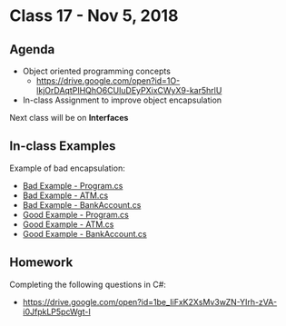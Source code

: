 # Class 17 - Nov 5, 2018

## Agenda

* Object oriented programming concepts
  * https://drive.google.com/open?id=1O-lkjOrDAqtPIHQhO6CUIuDEyPXixCWyX9-kar5hrlU
* In-class Assignment to improve object encapsulation

Next class will be on **Interfaces**

## In-class Examples

Example of bad encapsulation:
* [Bad Example - Program.cs](BadExample/BadExample/Program.cs)
* [Bad Example - ATM.cs](BadExample/BadExample/ATM.cs)
* [Bad Example - BankAccount.cs](BadExample/BadExample/BankAccount.cs)
* [Good Example - Program.cs](GoodExample/GoodExample/Program.cs)
* [Good Example - ATM.cs](GoodExample/GoodExample/ATM.cs)
* [Good Example - BankAccount.cs](GoodExample/GoodExample/BankAccount.cs)

## Homework

Completing the following questions in C#:
* https://drive.google.com/open?id=1be_IiFxK2XsMv3wZN-YIrh-zVA-i0JfpkLP5pcWgt-I